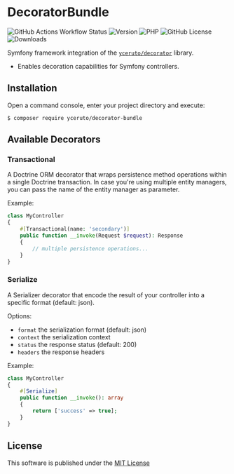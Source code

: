 # DecoratorBundle

![GitHub Actions Workflow Status](https://img.shields.io/github/actions/workflow/status/yceruto/decorator-bundle/ci.yml)
![Version](https://img.shields.io/badge/dynamic/json?url=https%3A%2F%2Frepo.packagist.org%2Fp2%2Fyceruto%2Fdecorator-bundle.json&query=%24.packages%5B%22yceruto%2Fdecorator-bundle%22%5D%5B0%5D.version&label=version)
![PHP](https://img.shields.io/badge/dynamic/json?url=https%3A%2F%2Fgithub.com%2Fyceruto%2Fdecorator-bundle%2Fraw%2Fmain%2Fcomposer.json&query=require.php&label=php)
![GitHub License](https://img.shields.io/github/license/yceruto/decorator-bundle)
![Downloads](https://img.shields.io/badge/dynamic/json?url=https%3A%2F%2Fpackagist.org%2Fpackages%2Fyceruto%2Fdecorator-bundle.json&query=package.downloads.total&label=downloads)

Symfony framework integration of the [`yceruto/decorator`](https://github.com/yceruto/decorator) library.
 * Enables decoration capabilities for Symfony controllers.

## Installation

Open a command console, enter your project directory and execute:

```console
$ composer require yceruto/decorator-bundle
```

## Available Decorators

### Transactional

A Doctrine ORM decorator that wraps persistence method operations within 
a single Doctrine transaction. In case you're using multiple entity managers, 
you can pass the name of the entity manager as parameter. 

Example:
```php
class MyController
{
    #[Transactional(name: 'secondary')]
    public function __invoke(Request $request): Response
    {
        // multiple persistence operations...
    }
}
```

### Serialize

A Serializer decorator that encode the result of your controller into
a specific format (default: json).

Options:
 * `format` the serialization format (default: json)
 * `context` the serialization context
 * `status` the response status (default: 200)
 * `headers` the response headers

Example:
```php
class MyController
{
    #[Serialize]
    public function __invoke(): array
    {
        return ['success' => true];
    }
}
```

## License

This software is published under the [MIT License](LICENSE)
